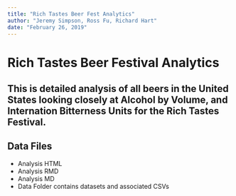 ```yaml
---
title: "Rich Tastes Beer Fest Analytics"
author: "Jeremy Simpson, Ross Fu, Richard Hart"
date: "February 26, 2019"
---
```


# Rich Tastes Beer Festival Analytics

## This is detailed analysis of all beers in the United States looking closely at Alcohol by Volume, and Internation Bitterness Units for the Rich Tastes Festival.


## Data Files
* Analysis HTML
* Analysis RMD
* Analysis MD
* Data Folder contains datasets and associated CSVs
